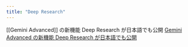 ```yaml
---
title: "Deep Research"
---
```


[[Gemini Advanced]] の新機能 Deep Research が日本語でも公開
[Gemini Advanced の新機能 Deep Research が日本語でも公開](https://blog.google/intl/ja-jp/company-news/technology/gemini-advanced-deep-research/)
